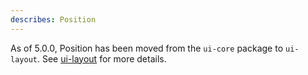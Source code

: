 ```yaml
---
describes: Position
---
```


As of 5.0.0, Position has been moved from the `ui-core` package to `ui-layout`.
See [ui-layout](#ui-layout) for more details.
